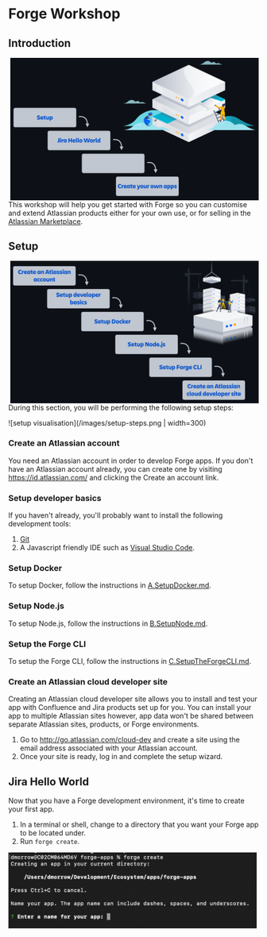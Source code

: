 # Forge Workshop

## Introduction

<img align="right" width="500" alt="An illustration of an overview of the Forge workshop" src="/images/overview.png">

This workshop will help you get started with Forge so you can customise and extend Atlassian products either for your own use, or for selling in the [Atlassian Marketplace](marketplace.atlassian.com).


## Setup

<img align="right" width="500" alt="An illustration of the setup steps of the Forge workshop" src="/images/setup-steps.png">

During this section, you will be performing the following setup steps:

![setup visualisation](/images/setup-steps.png | width=300)


### Create an Atlassian account

You need an Atlassian account in order to develop Forge apps. If you don't have an Atlassian account already, you can create one by visiting https://id.atlassian.com/ and clicking the Create an account link.


### Setup developer basics

If you haven't already, you'll probably want to install the following development tools:

1. [Git](https://git-scm.com/)
2. A Javascript friendly IDE such as [Visual Studio Code](https://code.visualstudio.com/).


### Setup Docker

To setup Docker, follow the instructions in [A.SetupDocker.md](/A.SetupDocker.md).


### Setup Node.js

To setup Node.js, follow the instructions in [B.SetupNode.md](/B.SetupNode.md).


### Setup the Forge CLI

To setup the Forge CLI, follow the instructions in [C.SetupTheForgeCLI.md](/C.SetupTheForgeCLI.md).


### Create an Atlassian cloud developer site

Creating an Atlassian cloud developer site allows you to install and test your app with Confluence and Jira products set up for you. You can install your app to multiple Atlassian sites however, app data won't be shared between separate Atlassian sites, products, or Forge environments.

1. Go to http://go.atlassian.com/cloud-dev and create a site using the email address associated with your Atlassian account.
2. Once your site is ready, log in and complete the setup wizard.


## Jira Hello World

Now that you have a Forge development environment, it's time to create your first app. 

1. In a terminal or shell, change to a directory that you want your Forge app to be located under.
2. Run `forge create`.

<img align="center" width="500" alt="A screenshot of the forge create command" src="/images/hw-forge-create.png">




